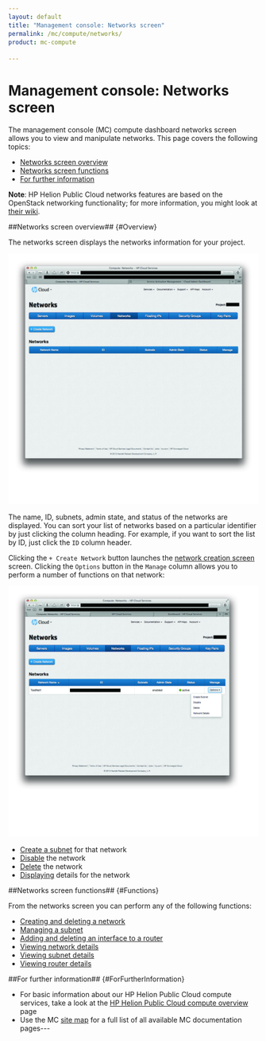 ```yaml
---
layout: default
title: "Management console: Networks screen"
permalink: /mc/compute/networks/
product: mc-compute

---
```

# Management console: Networks screen

The management console (MC) compute dashboard networks screen allows you to view and manipulate networks.  This page covers the following topics:

* [Networks screen overview](#Overview)
* [Networks screen functions](#Functions)
* [For further information](#ForFurtherInformation)

**Note**: HP Helion Public Cloud networks features are based on the OpenStack networking functionality; for more information, you might look at [their wiki](https://wiki.openstack.org/wiki/Quantum).


##Networks screen overview## {#Overview}

The networks screen displays the networks information for your project.

<img src="media/compute-networks00.jpg" width="580" alt="" />

The name, ID, subnets, admin state, and status of the networks are displayed.  You can sort your list of networks based on a particular identifier by just clicking the column heading.  For example, if you want to sort the list by ID, just click the `ID` column header.  

Clicking the `+ Create Network` button launches the [network creation screen](/mc/compute/networks/create-network) screen.  Clicking the `Options` button in the `Manage` column allows you to perform a number of functions on that network:

<img src="media/compute-networks01.jpg" width="580" alt="" />

* [Create a subnet](/mc/compute/networks/manage-subnet#Creating/) for that network
* [Disable](/mc/compute/networks/enable-network#Disabling/) the network
* [Delete](/mc/compute/networks/create-network#Deleting/) the network
* [Displaying](/mc/compute/networks/view-network/) details for the network


##Networks screen functions## {#Functions}

From the networks screen you can perform any of the following functions:

* [Creating and deleting a network](/mc/compute/networks/create-network/)
* [Managing a subnet](/mc/compute/networks/manage-subnet/)
* [Adding and deleting an interface to a router](/mc/compute/networks/manage-routers/)
* [Viewing network details](/mc/compute/networks/view-network/)
* [Viewing subnet details](/mc/compute/networks/view-subnet/)
* [Viewing router details](/mc/compute/networks/view-router/)

<!-- * [Understanding network system messages](/mc/compute/networks/sys-messages/)-->


##For further information## {#ForFurtherInformation}

* For basic information about our HP Helion Public Cloud compute services, take a look at the [HP Helion Public Cloud compute overview](/compute/) page
* Use the MC [site map](/mc/sitemap) for a full list of all available MC documentation pages---
